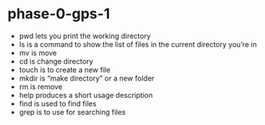 # phase-0-gps-1
* pwd lets you print the working directory
* ls is a command to show the list of files in the current directory you’re in
* mv is move
* cd is change directory
* touch is to create a new file
* mkdir is “make directory” or a new folder
* rm is remove
* help produces a short usage description
* find is used to find files
* grep is to use for searching files
